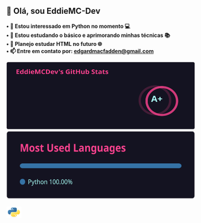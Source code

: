 ## 👋 Olá, sou EddieMC-Dev
<strong>• 👀 Estou interessado em Python no momento 💻</br></strong>
<strong>• 🌱 Estou estudando o básico e aprimorando minhas técnicas 📚</br></strong>
<strong>• 🔮 Planejo estudar HTML no futuro 🌐</br></strong>
<strong>• 📫 Entre em contato por: <a href="">edgardmacfadden@gmail.com</strong>
<div>
  <img height="180em" width="500cm"  src="https://raw.githubusercontent.com/EddieMC-Dev/EddieMC-Dev/65a06ad1f018c447774a4035dac06441e48a0bad/graphic_1.svg">
  <img height="180em" width="500cm"  src="https://raw.githubusercontent.com/EddieMC-Dev/EddieMC-Dev/65a06ad1f018c447774a4035dac06441e48a0bad/graphic_2.svg">
</div>
<div style="display: inline_block"><br>
  <img align="left" alt="Eddie-Python" height="30" width="40" src="https://raw.githubusercontent.com/devicons/devicon/master/icons/python/python-original.svg">
</div>
<!---
EddieMC-Dev/EddieMC-Dev is a ✨ special ✨ repository because its `README.md` (this file) appears on your GitHub profile.
You can click the Preview link to take a look at your changes.
--->
